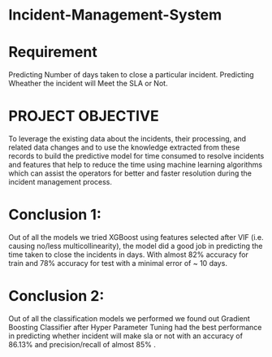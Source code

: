 # Incident-Management-System
# Requirement
Predicting Number of days taken to close a particular incident.
Predicting Wheather the incident will Meet the SLA or Not.

# PROJECT OBJECTIVE
To leverage the existing data about the incidents, their processing, and related data changes and to
use the knowledge extracted from these records to build the predictive model for time consumed to
resolve incidents and features that help to reduce the time using machine learning algorithms which
can assist the operators for better and faster resolution during the incident management process.

# Conclusion 1:
Out of all the models we tried XGBoost using features selected after VIF (i.e. causing no/less
multicollinearity), the model did a good job in predicting the time taken to close the incidents
in days. With almost 82% accuracy for train and 78% accuracy for test with a minimal error of
~ 10 days.

# Conclusion 2:
Out of all the classification models we performed we found out Gradient Boosting Classifier after
Hyper Parameter Tuning had the best performance in predicting whether incident will make sla or not
with an accuracy of 86.13% and precision/recall of almost 85% .
